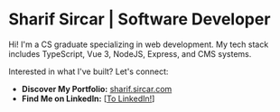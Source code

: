 # Sharif Sircar | Software Developer

Hi! I'm a CS graduate specializing in web development. My tech stack includes TypeScript, Vue 3, NodeJS, Express, and CMS systems.

Interested in what I've built? Let's connect:

* **Discover My Portfolio:** [sharif.sircar.com](https://www.sharif-sircar.com/)
* **Find Me on LinkedIn:** [[To LinkedIn!](https://www.linkedin.com/in/sharif-sircar/)] 

<!--
**Sharif-SS/Sharif-SS** is a ✨ _special_ ✨ repository because its `README.md` (this file) appears on your GitHub profile.

Here are some ideas to get you started:

- 🔭 I’m currently working on ...
- 🌱 I’m currently learning ...
- 👯 I’m looking to collaborate on ...
- 🤔 I’m looking for help with ...
- 💬 Ask me about ...
- 📫 How to reach me: ...
- 😄 Pronouns: ...
- ⚡ Fun fact: ...
-->

